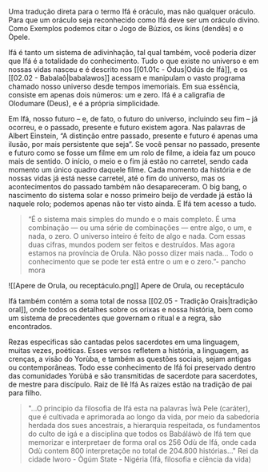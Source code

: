Uma tradução direta para o termo Ifá é oráculo, mas não qualquer oráculo. Para que um oráculo seja reconhecido como Ifá deve ser um oráculo divino. Como Exemplos podemos citar o Jogo de Búzios, os ikins (dendês) e o Òpele. 

Ifá é tanto um sistema de adivinhação, tal qual também, você poderia dizer que Ifá é a totalidade do conhecimento. Tudo o que existe no universo e em nossas vidas nasceu e é descrito nos [[01.01c - Ódus|Odús de Ifá]], e os [[02.02 - Babalaô|babalawos]] acessam e manipulam o vasto programa chamado nosso universo desde tempos imemoriais. Em sua essência, consiste em apenas dois números: um e zero. Ifá é a caligrafia de Olodumare (Deus), e é a própria simplicidade.

Em Ifá, nosso futuro – e, de fato, o futuro do universo, incluindo seu fim – já ocorreu, e o passado, presente e futuro existem agora. Nas palavras de Albert Einstein, “A distinção entre passado, presente e futuro é apenas uma ilusão, por mais persistente que seja”. Se você pensar no passado, presente e futuro como se fosse um filme em um rolo de filme, a ideia faz um pouco mais de sentido. O início, o meio e o fim já estão no carretel, sendo cada momento um único quadro daquele filme. Cada momento da história e de nossas vidas já está nesse carretel, até o fim do universo, mas os acontecimentos do passado também não desapareceram. O big bang, o nascimento do sistema solar e nosso primeiro beijo de verdade já estão lá naquele rolo; podemos apenas não ter visto ainda. E Ifá tem acesso a tudo.

>“É o sistema mais simples do mundo e o mais completo. É uma combinação — ou uma série de combinações — entre algo, o um, e nada, o zero. O universo inteiro é feito de algo e nada. Com essas duas cifras, mundos podem ser feitos e destruídos. Mas agora estamos na província de Orula. Não posso dizer mais nada... Todo o conhecimento que se pode ter está entre o um e o zero.”- pancho mora 





![[Apere de Orula, ou receptáculo.png]]
Apere de Orula, ou receptáculo


Ifá também contém a soma total de nossa [[02.05 - Tradição Orais|tradição oral]], onde todos os detalhes sobre os orixas e nossa história, bem como um sistema de precedentes que governam o ritual e a regra, são encontrados.

Rezas especificas são cantadas pelos sacerdotes em uma linguagem, muitas vezes, poéticas. Esses versos refletem a história, a  linguagem, as crenças, a visão do Yorùba, e também as questões sociais, sejam antigas ou contemporâneas. Todo esse conhecimento de Ifá foi preservado dentro das comunidades Yorùbá e são transmitidas de sacerdote para sacerdotes, de mestre para discípulo.
Raiz de Ilê Ifá
As raizes estão na tradição de pai para filho.




> "...O principio da filosofia de Ifá esta na palavras Ìwà Pele (caráter), que é cultivada e aprimorada ao longo da vida, por meio da sabedoria herdada dos sues ancestrais, a hierarquia respeitada, os fundamentos do culto de igá e a disciplina que todos os Babáláwò de Ifá tem que memorizar e interpretaer de forma oral os 256 Odù de Ifá, onde cada Odù contem 800 interpretaçõe no total de 204.800 histórias..."
> Rei da cidade Iworo - Ògúm State - Nigéria (Ifá, filosofia e ciência da vida)


